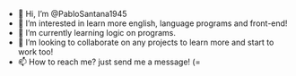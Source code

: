 - 👋 Hi, I’m @PabloSantana1945
- 👀 I’m interested in learn more english, language programs and front-end!
- 🌱 I’m currently learning logic on programs.
- 💞️ I’m looking to collaborate on any projects to learn more and start to work too!
- 📫 How to reach me? just send me a message! (=

<!---
PabloSantana1945/PabloSantana1945 is a ✨ special ✨ repository because its `README.md` (this file) appears on your GitHub profile.
You can click the Preview link to take a look at your changes.
--->
